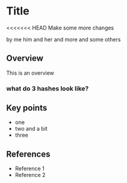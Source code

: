 # Title

<<<<<<< HEAD
Make some more changes

by me him and her and more and some others

## Overview

This is an overview

### what do 3 hashes look like?

## Key points

* one
* two and a bit
* three

## References

* Reference 1
* Reference 2
